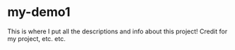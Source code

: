 # my-demo1
This is where I put all the descriptions and info about this project! Credit for my project, etc. etc. 
